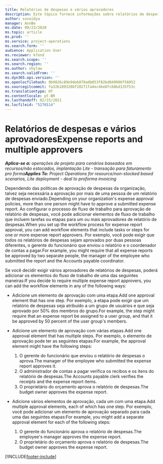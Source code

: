 ```yaml
---
title: Relatórios de despesas e vários aprovadores
description: Este tópico fornece informações sobre relatórios de despesas que requerem aprovação de mais de uma pessoa.
author: suvaidya
manager: AnnBe
ms.date: 09/23/2020
ms.topic: article
ms.prod: ''
ms.service: project-operations
ms.search.form: ''
audience: Application User
ms.reviewer: kfend
ms.search.scope: ''
ms.search.region: ''
ms.author: shylaw
ms.search.validFrom: ''
ms.dyn365.ops.version: ''
ms.openlocfilehash: 9b9826c89e9deb870adb053f82bd049906f56052
ms.sourcegitcommit: fa32b1893286f20271fa4ec4be8fc68bd135f53c
ms.translationtype: HT
ms.contentlocale: pt-BR
ms.lasthandoff: 02/15/2021
ms.locfileid: "5276514"
---
```

# <a name="expense-reports-and-multiple-approvers"></a><span data-ttu-id="f2e40-103">Relatórios de despesas e vários aprovadores</span><span class="sxs-lookup"><span data-stu-id="f2e40-103">Expense reports and multiple approvers</span></span>

<span data-ttu-id="f2e40-104">_**Aplica-se a:** operações de projeto para cenários baseados em recursos/não estocados, implantação Lite - transação para faturamento pro forma_</span><span class="sxs-lookup"><span data-stu-id="f2e40-104">_**Applies To:** Project Operations for resource/non-stocked based scenarios, Lite deployment - deal to proforma invoicing_</span></span>

<span data-ttu-id="f2e40-105">Dependendo das políticas de aprovação de despesas da organização, talvez seja necessária a aprovação por mais de uma pessoa de um relatório de despesas enviado.</span><span class="sxs-lookup"><span data-stu-id="f2e40-105">Depending on your organization's expense approval policies, more than one person might have to approve a submitted expense report.</span></span> <span data-ttu-id="f2e40-106">Ao configurar o processo de fluxo de trabalho para aprovação de relatório de despesas, você pode adicionar elementos de fluxo de trabalho que incluem tarefas ou etapas para um ou mais aprovadores de relatório de despesas.</span><span class="sxs-lookup"><span data-stu-id="f2e40-106">When you set up the workflow process for expense report approval, you can add workflow elements that include tasks or steps for one or more expense report approvers.</span></span> <span data-ttu-id="f2e40-107">Por exemplo, você pode exigir que todos os relatórios de despesas sejam aprovados por duas pessoas diferentes, o gerente do funcionário que enviou o relatório e o coordenador de contas a pagar.</span><span class="sxs-lookup"><span data-stu-id="f2e40-107">For example, you might require that all expense reports be approved by two separate people, the manager of the employee who submitted the report and the Accounts payable coordinator.</span></span>

<span data-ttu-id="f2e40-108">Se você decidir exigir vários aprovadores de relatórios de despesas, poderá adicionar os elementos do fluxo de trabalho de uma das seguintes maneiras:</span><span class="sxs-lookup"><span data-stu-id="f2e40-108">If you decide to require multiple expense report approvers, you can add the workflow elements in any of the following ways:</span></span>

- <span data-ttu-id="f2e40-109">Adicione um elemento de aprovação com uma etapa.</span><span class="sxs-lookup"><span data-stu-id="f2e40-109">Add one approval element that has one step.</span></span> <span data-ttu-id="f2e40-110">Por exemplo, a etapa pode exigir que um relatório de despesas seja atribuído a um grupo de usuários e que seja aprovado por 50% dos membros do grupo.</span><span class="sxs-lookup"><span data-stu-id="f2e40-110">For example, the step might require that an expense report be assigned to a user group, and that it be approved by 50 percent of the user group's members.</span></span>
- <span data-ttu-id="f2e40-111">Adicione um elemento de aprovação com várias etapas.</span><span class="sxs-lookup"><span data-stu-id="f2e40-111">Add one approval element that has multiple steps.</span></span> <span data-ttu-id="f2e40-112">Por exemplo, o elemento de aprovação pode ter as seguintes etapas:</span><span class="sxs-lookup"><span data-stu-id="f2e40-112">For example, the approval element might have the following steps:</span></span>

    1. <span data-ttu-id="f2e40-113">O gerente do funcionário que enviou o relatório de despesas o aprova.</span><span class="sxs-lookup"><span data-stu-id="f2e40-113">The manager of the employee who submitted the expense report approves it.</span></span>
    2. <span data-ttu-id="f2e40-114">O administrador de contas a pagar verifica os recibos e os itens do relatório de despesas.</span><span class="sxs-lookup"><span data-stu-id="f2e40-114">The Accounts payable clerk verifies the receipts and the expense report items.</span></span>
    3. <span data-ttu-id="f2e40-115">O proprietário do orçamento aprova o relatório de despesas.</span><span class="sxs-lookup"><span data-stu-id="f2e40-115">The budget owner approves the expense report.</span></span>

- <span data-ttu-id="f2e40-116">Adicione vários elementos de aprovação, cada um com uma etapa.</span><span class="sxs-lookup"><span data-stu-id="f2e40-116">Add multiple approval elements, each of which has one step.</span></span> <span data-ttu-id="f2e40-117">Por exemplo, você pode adicionar um elemento de aprovação separado para cada uma das seguintes etapas:</span><span class="sxs-lookup"><span data-stu-id="f2e40-117">For example, you might add a separate approval element for each of the following steps:</span></span>

    1. <span data-ttu-id="f2e40-118">O gerente do funcionário aprova o relatório de despesas.</span><span class="sxs-lookup"><span data-stu-id="f2e40-118">The employee's manager approves the expense report.</span></span>
    2. <span data-ttu-id="f2e40-119">O proprietário do orçamento aprova o relatório de despesas.</span><span class="sxs-lookup"><span data-stu-id="f2e40-119">The budget owner approves the expense report.</span></span>


[!INCLUDE[footer-include](../includes/footer-banner.md)]